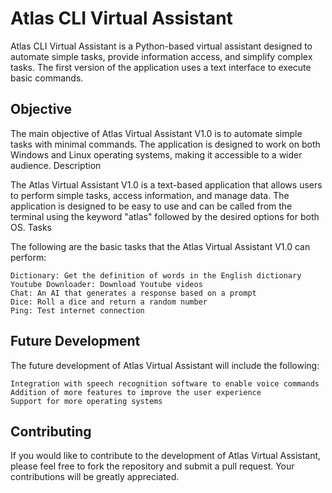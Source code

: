 # Atlas CLI Virtual Assistant

Atlas CLI Virtual Assistant is a Python-based virtual assistant designed to automate simple tasks, provide information access, and simplify complex tasks. The first version of the application uses a text interface to execute basic commands.
## Objective

The main objective of Atlas Virtual Assistant V1.0 is to automate simple tasks with minimal commands. The application is designed to work on both Windows and Linux operating systems, making it accessible to a wider audience.
Description

The Atlas Virtual Assistant V1.0 is a text-based application that allows users to perform simple tasks, access information, and manage data. The application is designed to be easy to use and can be called from the terminal using the keyword "atlas" followed by the desired options for both OS.
Tasks

The following are the basic tasks that the Atlas Virtual Assistant V1.0 can perform:

    Dictionary: Get the definition of words in the English dictionary
    Youtube Downloader: Download Youtube videos
    Chat: An AI that generates a response based on a prompt
    Dice: Roll a dice and return a random number
    Ping: Test internet connection


## Future Development

The future development of Atlas Virtual Assistant will include the following:

    Integration with speech recognition software to enable voice commands
    Addition of more features to improve the user experience
    Support for more operating systems

## Contributing

If you would like to contribute to the development of Atlas Virtual Assistant, please feel free to fork the repository and submit a pull request. Your contributions will be greatly appreciated.
